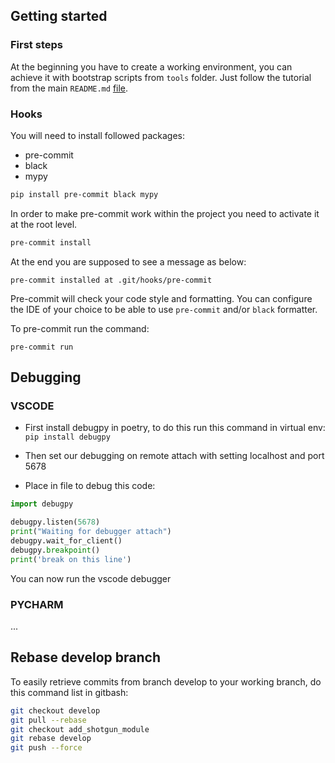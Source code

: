 ## Getting started

### First steps

At the beginning you have to create a working environment, you can achieve it with bootstrap scripts from `tools` folder. Just follow the tutorial from the main `README.md` [file](../../../README.md).

### Hooks

You will need to install followed packages:
  - pre-commit
  - black
  - mypy

```bash
pip install pre-commit black mypy
```
In order to make pre-commit work within the project you need to activate it at the root level.

```bash
pre-commit install
```
At the end you are supposed to see a message as below:
```
pre-commit installed at .git/hooks/pre-commit
```
Pre-commit will check your code style and formatting. You can configure the IDE of your choice to be able to use `pre-commit` and/or `black` formatter.

To pre-commit run the command:
```
pre-commit run
```

## Debugging

### VSCODE

* First install debugpy in poetry, to do this run this command in virtual env:
```pip install debugpy```

* Then set our debugging on remote attach with setting localhost and port 5678

* Place in file to debug this code:

```python
import debugpy

debugpy.listen(5678)
print("Waiting for debugger attach")
debugpy.wait_for_client()
debugpy.breakpoint()
print('break on this line')
```

You can now run the vscode debugger

### PYCHARM

...

## Rebase develop branch

To easily retrieve commits from branch develop to your working branch, do this command list in gitbash:
```bash
git checkout develop
git pull --rebase
git checkout add_shotgun_module
git rebase develop
git push --force
```
